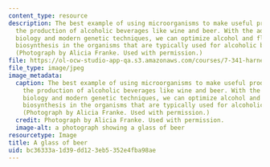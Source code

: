 ```yaml
---
content_type: resource
description: The best example of using microorganisms to make useful products is in
  the production of alcoholic beverages like wine and beer. With the advent of molecular
  biology and modern genetic techniques, we can optimize alcohol and flavor compound
  biosynthesis in the organisms that are typically used for alcoholic beverage production.
  (Photograph by Alicia Franke. Used with permission.)
file: https://ol-ocw-studio-app-qa.s3.amazonaws.com/courses/7-341-harnessing-the-biosphere-natural-products-and-biotechnology-fall-2012/bc36333a1d39dd123eb5352e4fba98ae_7-341f12.jpg
file_type: image/jpeg
image_metadata:
  caption: The best example of using microorganisms to make useful products is in
    the production of alcoholic beverages like wine and beer. With the advent of molecular
    biology and modern genetic techniques, we can optimize alcohol and flavor compound
    biosynthesis in the organisms that are typically used for alcoholic beverage production.
    (Photograph by Alicia Franke. Used with permission.)
  credit: Photograph by Alicia Franke. Used with permission.
  image-alt: a photograph showing a glass of beer
resourcetype: Image
title: A glass of beer
uid: bc36333a-1d39-dd12-3eb5-352e4fba98ae
---
```

